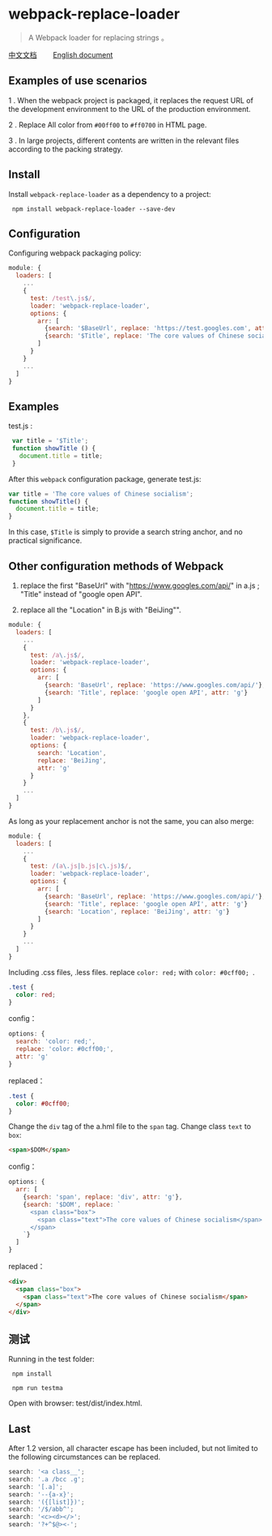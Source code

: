 # webpack-replace-loader
> A Webpack loader for replacing strings 。

[中文文档](https://github.com/beautifulBoys/webpack-replace-loader)　　 [English document](https://github.com/beautifulBoys/webpack-replace-loader/tree/master/docs)

## Examples of use scenarios
1 . When the webpack project is packaged, it replaces the request URL of the development environment to the URL of the production environment.

2 . Replace All color from  `#00ff00` to  `#ff0700` in HTML page.

3 . In large projects, different contents are written in the relevant files according to the packing strategy.

## Install

Install `webpack-replace-loader` as a dependency to a project:
```shell
 npm install webpack-replace-loader --save-dev
```
## Configuration
Configuring webpack packaging policy:
```js
module: {
  loaders: [
    ...
    {
      test: /test\.js$/,
      loader: 'webpack-replace-loader',
      options: {
        arr: [
          {search: '$BaseUrl', replace: 'https://test.googles.com', attr: 'g'},
          {search: '$Title', replace: 'The core values of Chinese socialism', attr: 'g'}
        ]
      }
    }
    ...
  ]
}
```

## Examples
 test.js :
 ```js
  var title = '$Title';
  function showTitle () {
    document.title = title;
  }
 ```
 After this `webpack` configuration package, generate test.js:

```js
var title = 'The core values of Chinese socialism';
function showTitle() {
  document.title = title;
}
```
In this case, `$Title` is simply to provide a search string anchor, and no practical significance.

## Other configuration methods of Webpack

1. replace the first "BaseUrl" with "https://www.googles.com/api/" in a.js ; "Title" instead of "google open API".

2. replace all the "Location" in B.js with "BeiJing"".

```js
module: {
  loaders: [
    ...
    {
      test: /a\.js$/,
      loader: 'webpack-replace-loader',
      options: {
        arr: [
          {search: 'BaseUrl', replace: 'https://www.googles.com/api/'},
          {search: 'Title', replace: 'google open API', attr: 'g'}
        ]
      }
    },
    {
      test: /b\.js$/,
      loader: 'webpack-replace-loader',
      options: {
        search: 'Location',
        replace: 'BeiJing',
        attr: 'g'
      }
    }
    ...
  ]
}
```
As long as your replacement anchor is not the same, you can also merge:

```js
module: {
  loaders: [
    ...
    {
      test: /(a\.js|b.js|c\.js)$/,
      loader: 'webpack-replace-loader',
      options: {
        arr: [
          {search: 'BaseUrl', replace: 'https://www.googles.com/api/'},
          {search: 'Title', replace: 'google open API', attr: 'g'}
          {search: 'Location', replace: 'BeiJing', attr: 'g'}
        ]
      }
    }
    ...
  ]
}
```
Including .css files, .less files. replace `color: red;` with `color: #0cff00; `.
```css
.test {
  color: red;
}
```
config：
```js
options: {
  search: 'color: red;',
  replace: 'color: #0cff00;',
  attr: 'g'
}
```
replaced：
```css
.test {
  color: #0cff00;
}
```

Change the `div` tag of the a.hml file to the `span` tag. Change class `text` to `box`:

```html
<span>$DOM</span>
```
config：
```js
options: {
  arr: [
    {search: 'span', replace: 'div', attr: 'g'},
    {search: '$DOM', replace: `
      <span class="box">
        <span class="text">The core values of Chinese socialism</span>
      </span>
    `}
  ]
}
```

replaced：
```html
<div>
  <span class="box">
    <span class="text">The core values of Chinese socialism</span>
  </span>
</div>
```
## 测试
Running in the test folder:
```shell
 npm install
```
```shell
 npm run testma
```
Open with browser: test/dist/index.html.


## Last
After 1.2 version, all character escape has been included, but not limited to the following circumstances can be replaced.
```js
search: '<a class__';
search: '.a /bcc .g';
search: '[.a]';
search: '--{a-x}';
search: '({[list]})';
search: '/$/abb^';
search: '<c><d></>';
search: '?+^$@><-';
```
